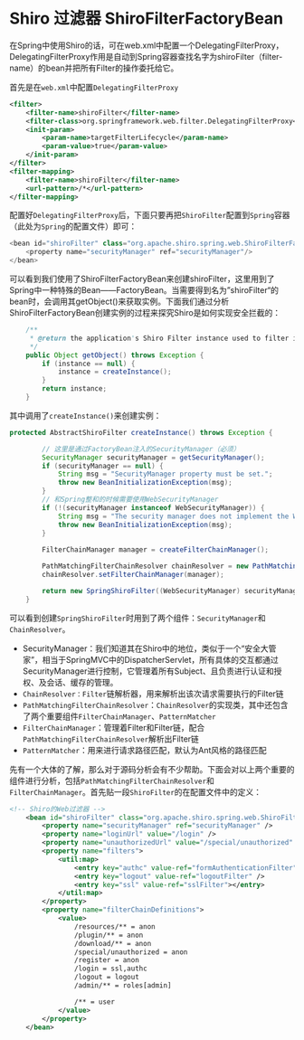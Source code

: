# Shiro 过滤器 ShiroFilterFactoryBean

在Spring中使用Shiro的话，可在web.xml中配置一个DelegatingFilterProxy，DelegatingFilterProxy作用是自动到Spring容器查找名字为shiroFilter（filter-name）的bean并把所有Filter的操作委托给它。

首先是在`web.xml`中配置`DelegatingFilterProxy`

```xml
<filter>
    <filter-name>shiroFilter</filter-name>
    <filter-class>org.springframework.web.filter.DelegatingFilterProxy</filter-class>
    <init-param>
        <param-name>targetFilterLifecycle</param-name>
        <param-value>true</param-value>
    </init-param>
</filter>
<filter-mapping>
    <filter-name>shiroFilter</filter-name>
    <url-pattern>/*</url-pattern>
</filter-mapping>
```

配置好`DelegatingFilterProxy`后，下面只要再把`ShiroFilter`配置到`Spring`容器（此处为`Spring`的配置文件）即可：

```java
<bean id="shiroFilter" class="org.apache.shiro.spring.web.ShiroFilterFactoryBean">
    <property name="securityManager" ref="securityManager"/>
</bean>
```

可以看到我们使用了ShiroFilterFactoryBean来创建shiroFilter，这里用到了Spring中一种特殊的Bean——FactoryBean。当需要得到名为”shiroFilter“的bean时，会调用其getObject()来获取实例。下面我们通过分析ShiroFilterFactoryBean创建实例的过程来探究Shiro是如何实现安全拦截的：

```java
    /**
     * @return the application's Shiro Filter instance used to filter incoming web requests.
     */
    public Object getObject() throws Exception {
        if (instance == null) {
            instance = createInstance();
        }
        return instance;
    }
```

其中调用了`createInstance()`来创建实例：

```java
protected AbstractShiroFilter createInstance() throws Exception {

        // 这里是通过FactoryBean注入的SecurityManager（必须）
        SecurityManager securityManager = getSecurityManager();
        if (securityManager == null) {
            String msg = "SecurityManager property must be set.";
            throw new BeanInitializationException(msg);
        }
		// 和Spring整和的时候需要使用WebSecurityManager
        if (!(securityManager instanceof WebSecurityManager)) {
            String msg = "The security manager does not implement the WebSecurityManager interface.";
            throw new BeanInitializationException(msg);
        }
		
        FilterChainManager manager = createFilterChainManager();

        PathMatchingFilterChainResolver chainResolver = new PathMatchingFilterChainResolver();
        chainResolver.setFilterChainManager(manager);

        return new SpringShiroFilter((WebSecurityManager) securityManager, chainResolver);
    }

```

可以看到创建`SpringShiroFilter`时用到了两个组件：`SecurityManager`和`ChainResolver`。

- SecurityManager：我们知道其在Shiro中的地位，类似于一个“安全大管家”，相当于SpringMVC中的DispatcherServlet，所有具体的交互都通过SecurityManager进行控制，它管理着所有Subject、且负责进行认证和授权、及会话、缓存的管理。
- `ChainResolver：Filter`链解析器，用来解析出该次请求需要执行的Filter链
- `PathMatchingFilterChainResolver`：`ChainResolver`的实现类，其中还包含了两个重要组件`FilterChainManager`、`PatternMatcher`
- `FilterChainManager`：管理着Filter和Filter链，配合`PathMatchingFilterChainResolver`解析出Filter链
- `PatternMatcher`：用来进行请求路径匹配，默认为Ant风格的路径匹配

先有一个大体的了解，那么对于源码分析会有不少帮助。下面会对以上两个重要的组件进行分析，包括`PathMatchingFilterChainResolver`和`FilterChainManager`。首先贴一段`ShiroFilter`的在配置文件中的定义：

```xml
<!-- Shiro的Web过滤器 -->
    <bean id="shiroFilter" class="org.apache.shiro.spring.web.ShiroFilterFactoryBean">
        <property name="securityManager" ref="securityManager" />
        <property name="loginUrl" value="/login" />
        <property name="unauthorizedUrl" value="/special/unauthorized" />
        <property name="filters">
            <util:map>
                <entry key="authc" value-ref="formAuthenticationFilter" />
                <entry key="logout" value-ref="logoutFilter" />
                <entry key="ssl" value-ref="sslFilter"></entry>
            </util:map>
        </property>
        <property name="filterChainDefinitions">
            <value>
                /resources/** = anon
                /plugin/** = anon
                /download/** = anon
                /special/unauthorized = anon
                /register = anon
                /login = ssl,authc
                /logout = logout
                /admin/** = roles[admin]

                /** = user
            </value>
        </property>
    </bean>
```



​                              